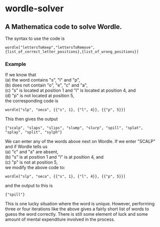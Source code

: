 # wordle-solver
## A Mathematica code to solve Wordle. 


The syntax to use the code is

```
wordle["lettersToKeep","lettersToRemove",{list_of_correct_letter_positions},{list_of_wrong_positions}]
```

### Example

If we know that \
(a) the word contains "s", "l" and "p", \
(b) does not contain "o", "e", "c" and "a", \
(c) "s" is located at position 1 and "l" is located at position 4, and \
(d) "p" is not located at position 5, \
the corresponding code is 

```
wordle["slp", "oeca", {{"s", 1}, {"l", 4}}, {{"p", 5}}]
```
This then gives the output
```
{"scalp", "slaps", "slips", "slump", "slurp", "spill", "splat", "splay", "split", "sylph"}
```
We can enter any of the words above next on Wordle. If we enter "SCALP" and if Wordle tells us \
(a) "c" and "a" are absent, \
(b) "s" is at position 1 and "l" is at position 4, and \
(c) "p" is not at position 5, \
we modify the above code to:
```
wordle["slp", "oeca", {{"s", 1}, {"l", 4}}, {{"p", 5}}]
```
and the output to this is
```
{"spill"}
```
This is one lucky situation where the word is unique. However, performing three or four iterations like the above gives a fairly short list of words to guess the word correctly. There is still some element of luck and some amount of mental expenditure involved in the process. 
